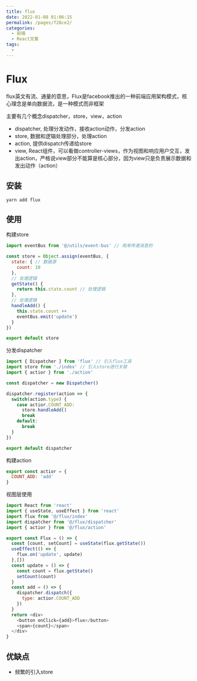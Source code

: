 ```yaml
---
title: flux
date: 2022-01-08 01:06:15
permalink: /pages/f28ce2/
categories: 
  - 前端
  - React文章
tags: 
  - 
---
```


# Flux

flux英文有流、通量的意思，Flux是facebook推出的一种前端应用架构模式，核心理念是单向数据流，是一种模式而非框架

主要有几个概念dispatcher，store，view，action

* dispatcher, 处理分发动作，接收action动作，分发action
* store, 数据和逻辑处理部分，处理action
* action, 提供dispatch传递给store
* view, React组件，可以看做controller-views，作为视图和响应用户交互，发出action，严格说view部分不能算是核心部分，因为view只是负责展示数据和发出动作（action）

## 安装

```shell
yarn add flux
```

## 使用

构建store

```js
import eventBus from '@/utils/event-bus' // 用来传递消息的

const store = Object.assign(eventBus, {
  state: { // 数据源
    count: 10
  },
  // 处理逻辑
  getState() {
    return this.state.count // 处理逻辑
  },
  // 处理逻辑
  handleAdd() {
    this.state.count ++
    eventBus.emit('update')
  }
})

export default store
```

分发dispatcher

```js
import { Dispatcher } from 'flux' // 引入flux工具
import store from './index' // 引入store进行关联
import { actior } from './action'

const dispatcher = new Dispatcher()

dispatcher.register(action => {
  switch(action.type) {
    case actior.COUNT_ADD:
      store.handleAdd()
      break
    default:
      break
  }
})

export default dispatcher
```

构建action

```js
export const actior = {
  COUNT_ADD: 'add'
}
```

视图层使用

```js
import React from 'react'
import { useState, useEffect } from 'react'
import flux from '@/flux/index'
import dispatcher from '@/flux/dispatcher'
import { actior } from '@/flux/action'

export const Flux = () => {
  const [count, setCount] = useState(flux.getState())
  useEffect(() => {
    flux.on('update', update)
  },[])
  const update = () => {
    const count = flux.getState()
    setCount(count)
  }
  const add = () => {
    dispatcher.dispatch({
      type: actior.COUNT_ADD
    })
  }
  return <div>
    <button onClick={add}>flux</button>
    <span>{count}</span>
  </div>
}
```

## 优缺点

* 频繁的引入store
